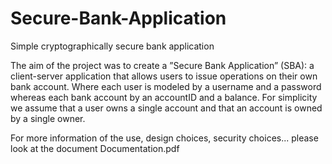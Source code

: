 # Secure-Bank-Application
Simple cryptographically secure bank application

The aim of the project was to create a ”Secure Bank Application” (SBA): a client-server application that allows users to issue operations on their own bank account. Where each user is modeled by a username and a password whereas each bank account by an accountID and a balance. For simplicity we assume that a user owns a single account and that an account is owned by a single owner.

For more information of the use, design choices, security choices... please look at the document Documentation.pdf


